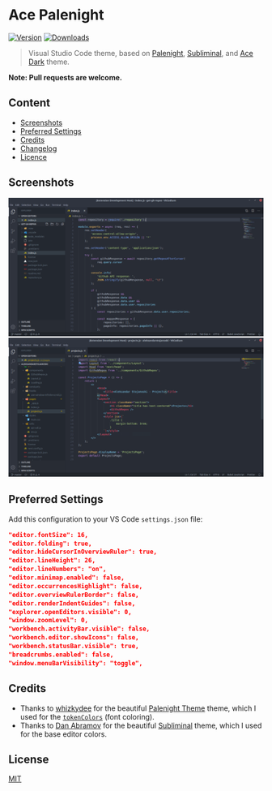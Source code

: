 # Ace Palenight

[![Version](https://vsmarketplacebadge.apphb.com/version/acestojanoski.ace-palenight.svg)](https://marketplace.visualstudio.com/items?itemName=acestojanoski.ace-palenight)
[![Downloads](https://img.shields.io/vscode-marketplace/d/acestojanoski.ace-palenight.svg)](https://marketplace.visualstudio.com/items?itemName=acestojanoski.ace-palenight)

> Visual Studio Code theme, based on [Palenight](https://github.com/whizkydee/vscode-palenight-theme), [Subliminal](https://github.com/gaearon/subliminal), and [Ace Dark](https://github.com/acestojanoski/ace-dark) theme.

**Note: Pull requests are welcome.**

## Content

* [Screenshots](#screenshots)
* [Preferred Settings](#preferred-settings)
* [Credits](#credits)
* [Changelog](changelog.md)
* [Licence](#license)

## Screenshots

![Screenshot](screenshots/screenshot1.png)
![Screenshot](screenshots/screenshot2.png)

## Preferred Settings
Add this configuration to your VS Code `settings.json` file:

```json
"editor.fontSize": 16,
"editor.folding": true,
"editor.hideCursorInOverviewRuler": true,
"editor.lineHeight": 26,
"editor.lineNumbers": "on",
"editor.minimap.enabled": false,
"editor.occurrencesHighlight": false,
"editor.overviewRulerBorder": false,
"editor.renderIndentGuides": false,
"explorer.openEditors.visible": 0,
"window.zoomLevel": 0,
"workbench.activityBar.visible": false,
"workbench.editor.showIcons": false,
"workbench.statusBar.visible": true,
"breadcrumbs.enabled": false,
"window.menuBarVisibility": "toggle",
```

## Credits
* Thanks to [whizkydee](https://github.com/whizkydee) for the beautiful [Palenight Theme](https://github.com/whizkydee/vscode-palenight-theme) theme, which I used for the [`tokenColors`](https://code.visualstudio.com/api/extension-guides/color-theme) (font coloring). 
* Thanks to [Dan Abramov](https://github.com/gaearon) for the beautiful [Subliminal](https://github.com/gaearon/subliminal) theme, which I used for the base editor colors.

## License
[MIT](license)
